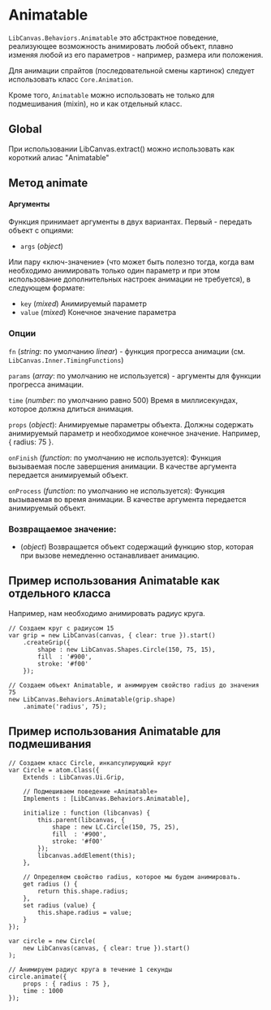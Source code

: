 Animatable
==========

`LibCanvas.Behaviors.Animatable` это абстрактное поведение, реализующее возможность анимировать любой объект,
плавно изменяя любой из его параметров - например, размера или положения.

Для анимации спрайтов (последовательной смены картинок) следует использовать класс `Core.Animation`.

Кроме того, `Animatable` можно использовать не только для подмешивания (mixin), но и как отдельный класс.

## Global
При использовании LibCanvas.extract() можно использовать как короткий алиас "Animatable"

## Метод animate

#### Аргументы

Функция принимает аргументы в двух вариантах. Первый - передать объект с опциями:

* `args` (*object*)

Или пару «ключ-значение» (что может быть полезно тогда, когда вам необходимо анимировать только один параметр и при этом использование
дополнительных настроек анимации не требуется), в следующем формате:

* `key`   (*mixed*) Анимируемый параметр
* `value` (*mixed*) Конечное значение параметра

### Опции

`fn`        (*string*: по умолчанию *linear*) - функция прогресса анимации (см. `LibCanvas.Inner.TimingFunctions`)

`params`    (*array*: по умолчанию не используется) - аргументы для функции прогресса анимации.

`time`      (*number*: по умолчанию равно 500) Время в миллисекундах, которое должна длиться анимация.

`props`     (*object*): Анимируемые параметры объекта. Должны содержать анимируемый параметр и необходимое конечное значение. Например, { radius: 75 }.

`onFinish`  (*function*: по умолчанию не используется): Функция вызываемая после завершения анимации. В качестве аргумента передается анимируемый объект.

`onProcess` (*function*: по умолчанию не используется): Функция вызываемая во время анимации. В качестве аргумента передается анимируемый объект.

### Возвращаемое значение:

* (*object*) Возвращается объект содержащий функцию stop, которая при вызове немедленно останавливает анимацию.

## Пример использования Animatable как отдельного класса

Например, нам необходимо анимировать радиус круга.

    // Создаем круг с радиусом 15
	var grip = new LibCanvas(canvas, { clear: true }).start()
		.createGrip({
			shape : new LibCanvas.Shapes.Circle(150, 75, 15),
			fill  : '#900',
			stroke: '#f00'
		});

    // Создаем объект Animatable, и анимируем свойство radius до значения 75
    new LibCanvas.Behaviors.Animatable(grip.shape)
        .animate('radius', 75);

## Пример использования Animatable для подмешивания

    // Создаем класс Circle, инкапсулирующий круг
    var Circle = atom.Class({
        Extends : LibCanvas.Ui.Grip,

        // Подмешиваем поведение «Animatable»
        Implements : [LibCanvas.Behaviors.Animatable],

        initialize : function (libcanvas) {
            this.parent(libcanvas, {
                shape : new LC.Circle(150, 75, 25),
                fill  : '#900',
                stroke: '#f00'
            });
            libcanvas.addElement(this);
        },

        // Определяем свойство radius, которое мы будем анимировать.
        get radius () {
            return this.shape.radius;
        },
        set radius (value) {
            this.shape.radius = value;
        }
    });

    var circle = new Circle(
        new LibCanvas(canvas, { clear: true }).start()
    );

    // Анимируем радиус круга в течение 1 секунды
    circle.animate({
        props : { radius : 75 },
        time : 1000
    });
